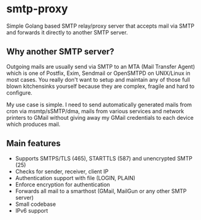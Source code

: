 # smtp-proxy

Simple Golang based SMTP relay/proxy server that accepts mail via SMTP
and forwards it directly to another SMTP server.


## Why another SMTP server?

Outgoing mails are usually send via SMTP to an MTA (Mail Transfer Agent)
which is one of Postfix, Exim, Sendmail or OpenSMTPD on UNIX/Linux in most
cases. You really don't want to setup and maintain any of those full blown
kitchensinks yourself because they are complex, fragile and hard to
configure.

My use case is simple. I need to send automatically generated mails from
cron via msmtp/sSMTP/dma, mails from various services and network printers
to GMail without giving away my GMail credentials to each device which
produces mail.


## Main features

* Supports SMTPS/TLS (465), STARTTLS (587) and unencrypted SMTP (25)
* Checks for sender, receiver, client IP
* Authentication support with file (LOGIN, PLAIN)
* Enforce encryption for authentication
* Forwards all mail to a smarthost (GMail, MailGun or any other SMTP server)
* Small codebase
* IPv6 support

